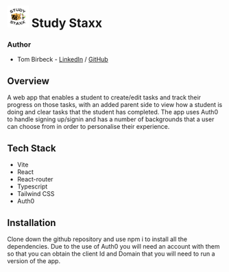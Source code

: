 # <img src='/src/assets/Staxx-fav.png'/> Study Staxx 

### Author

- Tom Birbeck - [LinkedIn](https://www.linkedin.com/in/tom-birbeck-036356248/) / [GitHub](https://github.com/TomBirbeck)

## Overview

A web app that enables a student to create/edit tasks and track their progress on those tasks, with an added parent side to view how a student is doing and clear tasks that the student has completed.
The app uses Auth0 to handle signing up/signin and has a number of backgrounds that a user can choose from in order to personalise their experience.

## Tech Stack
- Vite
- React
- React-router
- Typescript
- Tailwind CSS
- Auth0

## Installation

Clone down the github repository and use npm i to install all the dependencies.
Due to the use of Auth0 you will need an account with them so that you can obtain the client Id and Domain that you will need to run a version of the app.
